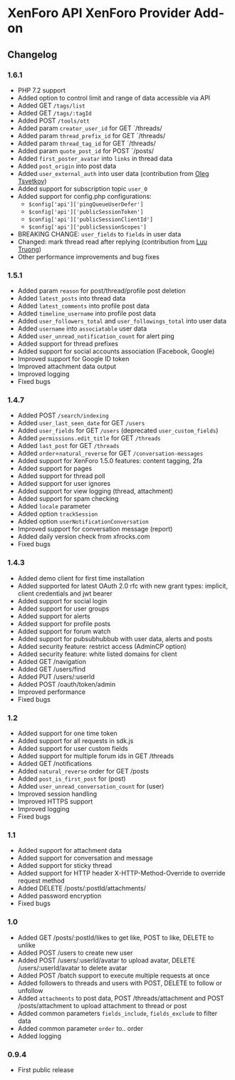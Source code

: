 # XenForo API XenForo Provider Add-on

## Changelog

### 1.6.1

* PHP 7.2 support
* Added option to control limit and range of data accessible via API
* Added GET `/tags/list`
* Added GET `/tags/:tagId`
* Added POST `/tools/ott`
* Added param `creator_user_id` for GET `/threads/
* Added param `thread_prefix_id` for GET `/threads/
* Added param `thread_tag_id` for GET `/threads/
* Added param `quote_post_id` for POST `/posts/
* Added `first_poster_avatar` into `links` in thread data
* Added `post_origin` into post data
* Added `user_external_auth` into user data (contribution from [Oleg Tsvetkov](https://github.com/olegtsvetkov))
* Added support for subscription topic `user_0`
* Added support for config.php configurations:
  - `$config['api']['pingQueueUserDefer']`
  - `$config['api']['publicSessionToken']`
  - `$config['api']['publicSessionClientId']`
  - `$config['api']['publicSessionScopes']`
* BREAKING CHANGE: `user_fields` to `fields` in user data
* Changed: mark thread read after replying (contribution from [Luu Truong](https://github.com/luutruong))
* Other performance improvements and bug fixes

### 1.5.1

* Added param `reason` for post/thread/profile post deletion
* Added `latest_posts` into thread data
* Added `latest_comments` into profile post data
* Added `timeline_username` into profile post data
* Added `user_followers_total` and `user_followings_total` into user data
* Added `username` into `associatable` user data
* Added `user_unread_notification_count` for alert ping
* Added support for thread prefixes
* Added support for social accounts association (Facebook, Google)
* Improved support for Google ID token
* Improved attachment data output
* Improved logging
* Fixed bugs

### 1.4.7

* Added POST `/search/indexing`
* Added `user_last_seen_date` for GET `/users`
* Added `user_fields` for GET `/users` (deprecated `user_custom_fields`)
* Added `permissions.edit_title` for GET `/threads`
* Added `last_post` for GET `/threads`
* Added `order`=`natural_reverse` for GET `/conversation-messages`
* Added support for XenForo 1.5.0 features: content tagging, 2fa
* Added support for pages
* Added support for thread poll
* Added support for user ignores
* Added support for view logging (thread, attachment)
* Added support for spam checking
* Added `locale` parameter
* Added option `trackSession`
* Added option `userNotificationConversation`
* Improved support for conversation message (report)
* Added daily version check from xfrocks.com
* Fixed bugs

### 1.4.3

* Added demo client for first time installation
* Added supported for latest OAuth 2.0 rfc with new grant types: implicit, client credentials and jwt bearer
* Added support for social login
* Added support for user groups
* Added support for alerts
* Added support for profile posts
* Added support for forum watch
* Added support for pubsubhubbub with user data, alerts and posts
* Added security feature: restrict access (AdminCP option)
* Added security feature: white listed domains for client
* Added GET /navigation
* Added GET /users/find
* Added PUT /users/:userId
* Added POST /oauth/token/admin
* Improved performance
* Fixed bugs

### 1.2

* Added support for one time token
* Added support for all requests in sdk.js
* Added support for user custom fields
* Added support for multiple forum ids in GET /threads
* Added GET /notifications
* Added `natural_reverse` order for GET /posts
* Added `post_is_first_post` for (post)
* Added `user_unread_conversation_count` for (user)
* Improved session handling
* Improved HTTPS support
* Improved logging
* Fixed bugs

### 1.1

* Added support for attachment data
* Added support for conversation and message
* Added support for sticky thread
* Added support for HTTP header X-HTTP-Method-Override to override request method
* Added DELETE /posts/:postId/attachments/
* Added password encryption
* Fixed bugs

### 1.0

* Added GET /posts/:postId/likes to get like, POST to like, DELETE to unlike
* Added POST /users to create new user
* Added POST /users/:userId/avatar to upload avatar, DELETE /users/:userId/avatar to delete avatar
* Added POST /batch support to execute multiple requests at once
* Added followers to threads and users with POST, DELETE to follow or unfollow
* Added `attachments` to post data, POST /threads/attachment and POST /posts/attachment to upload attachment to thread or post
* Added common parameters `fields_include`, `fields_exclude` to filter data
* Added common parameter `order` to.. order
* Added logging

### 0.9.4

* First public release
